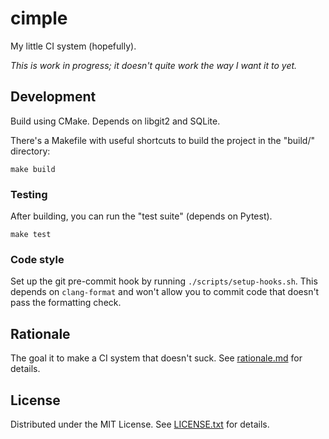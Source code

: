 cimple
======

My little CI system (hopefully).

_This is work in progress; it doesn't quite work the way I want it to yet._

Development
-----------

Build using CMake.
Depends on libgit2 and SQLite.

There's a Makefile with useful shortcuts to build the project in the "build/"
directory:

    make build

### Testing

After building, you can run the "test suite" (depends on Pytest).

    make test

### Code style

Set up the git pre-commit hook by running `./scripts/setup-hooks.sh`.
This depends on `clang-format` and won't allow you to commit code that doesn't
pass the formatting check.

Rationale
---------

The goal it to make a CI system that doesn't suck.
See [rationale.md] for details.

[rationale.md]: doc/rationale.md

License
-------

Distributed under the MIT License.
See [LICENSE.txt] for details.

[LICENSE.txt]: LICENSE.txt
